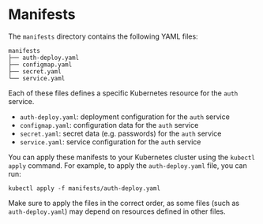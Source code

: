 # Manifests

The `manifests` directory contains the following YAML files:

```
manifests
├── auth-deploy.yaml
├── configmap.yaml
├── secret.yaml
└── service.yaml
```

Each of these files defines a specific Kubernetes resource for the `auth` service. 

- `auth-deploy.yaml`: deployment configuration for the `auth` service
- `configmap.yaml`: configuration data for the `auth` service
- `secret.yaml`: secret data (e.g. passwords) for the `auth` service
- `service.yaml`: service configuration for the `auth` service

You can apply these manifests to your Kubernetes cluster using the `kubectl apply` command. For example, to apply the `auth-deploy.yaml` file, you can run:

```
kubectl apply -f manifests/auth-deploy.yaml
``` 

Make sure to apply the files in the correct order, as some files (such as `auth-deploy.yaml`) may depend on resources defined in other files.